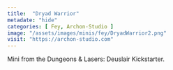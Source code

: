 ```yaml
---
title:  "Dryad Warrior"
metadate: "hide"
categories: [ Fey, Archon-Studio ]
image: "/assets/images/minis/fey/DryadWarrior2.png"
visit: "https://archon-studio.com"
---
```

Mini from the Dungeons & Lasers: Deuslair Kickstarter.